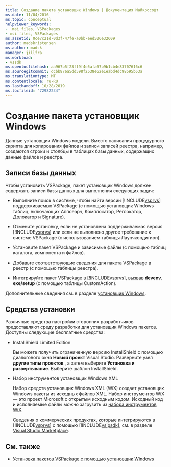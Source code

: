 ```yaml
---
title: Создание пакета установщик Windows | Документация Майкрософт
ms.date: 11/04/2016
ms.topic: conceptual
helpviewer_keywords:
- .msi files, VSPackages
- msi files, VSPackages
ms.assetid: 0ce7c21d-0d3f-47fe-a0bb-eed506e32609
author: madskristensen
ms.author: madsk
manager: jillfra
ms.workload:
- vssdk
ms.openlocfilehash: aa967b5f23ff9f4e5afa67b9b1cb4e83707616c6
ms.sourcegitcommit: dcbb876a5dd598f2538e62e1eabd4dc98595b53a
ms.translationtype: MT
ms.contentlocale: ru-RU
ms.lasthandoff: 10/28/2019
ms.locfileid: "72982234"
---
```

# <a name="author-a-windows-installer-package"></a>Создание пакета установщик Windows
Данные установщик Windows модели. Вместо написания процедурного скрипта для копирования файлов и записи записей реестра, например, создаются строки и столбцы в таблицах базы данных, содержащих данные файлов и реестра.

## <a name="database-entries"></a>Записи базы данных
Чтобы установить VSPackage, пакет установщик Windows должен содержать записи базы данных для выполнения следующих задач:

- Выполните поиск в системе, чтобы найти версии [!INCLUDE[vsprvs](../../code-quality/includes/vsprvs_md.md)] поддерживаемых VSPackage (с помощью установщик Windows таблиц, включающих Аппсеарч, Комплокатор, Реглокатор, Дрлокатор и Signature).

- Отмените установку, если не установлена поддерживаемая версия [!INCLUDE[vsprvs](../../code-quality/includes/vsprvs_md.md)] или если не выполнено другое требование к системе VSPackage (с использованием таблицы Лаунчкондитион).

- Установите пакет VSPackage и зависимые файлы (с помощью таблиц каталога, компонента и файлов).

- Добавьте соответствующие сведения для пакета VSPackage в реестр (с помощью таблицы реестра).

- Интегрируйте пакет VSPackage в [!INCLUDE[vsprvs](../../code-quality/includes/vsprvs_md.md)], вызвав **devenv. exe/setup** (с помощью таблицы CustomAction).

Дополнительные сведения см. в разделе [установщик Windows](/windows/desktop/Msi/windows-installer-portal).

## <a name="setup-tools"></a>Средства установки
Различные средства настройки сторонних разработчиков предоставляют среду разработки для установщик Windows пакетов. Доступны следующие бесплатные средства:

- InstallShield Limited Edition

   Вы можете получить ограниченную версию InstallShield с помощью диалогового окна **Новый проект** Visual Studio. Разверните узел **другие типы проектов** , а затем выберите **Установка и развертывание**. Выберите шаблон InstallShield.

- Набор инструментов установщик Windows XML

   Набор средств установщик Windows XML (WiX) создает установщик Windows пакеты из исходных файлов XML. Набор инструментов WiX — это проект Microsoft с открытым исходным кодом. Исходный код и исполняемые файлы можно загрузить из [набора инструментов WiX](https://sourceforge.net/projects/wix/).

   Сведения о коммерческих продуктах, которые интегрируются в [!INCLUDE[vsprvs](../../code-quality/includes/vsprvs_md.md)] с помощью [!INCLUDE[vsipsdk](../../extensibility/includes/vsipsdk_md.md)], см. в разделе [Visual Studio Marketplace](https://marketplace.visualstudio.com/).

## <a name="see-also"></a>См. также
- [Установка пакетов VSPackage с помощью установщик Windows](../../extensibility/internals/installing-vspackages-with-windows-installer.md)